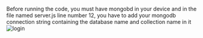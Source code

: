 Before running the code, you must have mongobd in your device and in the file named server.js line number 12, you have to add your mongodb connection string containing the database name and collection name in it 
![login](https://github.com/raunakmankapure/user-login-and-authentication-with-mongodb/assets/113294200/409edeea-76c8-4424-b29a-b1dd9678b567)
